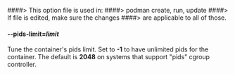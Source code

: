 ####> This option file is used in:
####> podman create, run, update
####> If file is edited, make sure the changes
####> are applicable to all of those.

#### **--pids-limit**=_limit_

Tune the container's pids limit. Set to **-1** to have unlimited pids for the container. The default is **2048** on systems that support "pids" cgroup controller.
